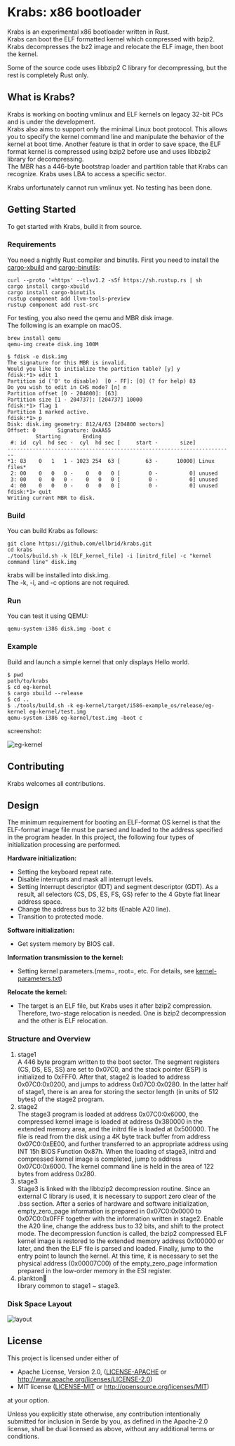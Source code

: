 # Krabs: x86 bootloader
Krabs is an experimental x86 bootloader written in Rust.  
Krabs can boot the ELF formatted kernel which compressed with bzip2. Krabs decompresses the bz2 image and relocate the ELF image, then boot the kernel.

Some of the source code uses libbzip2 C library for decompressing, but the rest is completely Rust only.

## What is Krabs?
Krabs is working on booting vmlinux and ELF kernels on legacy 32-bit PCs and is under the development.  
Krabs also aims to support only the minimal Linux boot protocol. This allows you to specify the kernel command line and manipulate the behavior of the kernel at boot time.
Another feature is that in order to save space, the ELF format kernel is compressed using bzip2 before use and uses libbzip2 library for decompressing.  
The MBR has a 446-byte bootstrap loader and partition table that Krabs can recognize. Krabs uses LBA to access a specific sector.

Krabs unfortunately cannot run vmlinux yet. No testing has been done.

## Getting Started
To get started with Krabs, build it from source.

### Requirements
You need a nightly Rust compiler and binutils. First you need to install the [cargo-xbuild](https://github.com/rust-osdev/cargo-xbuild) and [cargo-binutils](https://github.com/rust-embedded/cargo-binutils):

```shell
curl --proto '=https' --tlsv1.2 -sSf https://sh.rustup.rs | sh
cargo install cargo-xbuild 
cargo install cargo-binutils
rustup component add llvm-tools-preview
rustup component add rust-src
```

For testing, you also need the qemu and MBR disk image.  
The following is an example on macOS.

```shell
brew install qemu
qemu-img create disk.img 100M
```

```shell
$ fdisk -e disk.img
The signature for this MBR is invalid.
Would you like to initialize the partition table? [y] y
fdisk:*1> edit 1   
Partition id ('0' to disable)  [0 - FF]: [0] (? for help) 83
Do you wish to edit in CHS mode? [n] n
Partition offset [0 - 204800]: [63] 
Partition size [1 - 204737]: [204737] 10000
fdisk:*1> flag 1
Partition 1 marked active.
fdisk:*1> p
Disk: disk.img geometry: 812/4/63 [204800 sectors]
Offset: 0       Signature: 0xAA55
         Starting       Ending
 #: id  cyl  hd sec -  cyl  hd sec [     start -       size]
------------------------------------------------------------------------
*1: 83    0   1   1 - 1023 254  63 [        63 -      10000] Linux files*
 2: 00    0   0   0 -    0   0   0 [         0 -          0] unused      
 3: 00    0   0   0 -    0   0   0 [         0 -          0] unused      
 4: 00    0   0   0 -    0   0   0 [         0 -          0] unused      
fdisk:*1> quit
Writing current MBR to disk.
```

### Build
You can build Krabs as follows:

```shell
git clone https://github.com/ellbrid/krabs.git
cd krabs
./tools/build.sh -k [ELF_kernel_file] -i [initrd_file] -c "kernel command line" disk.img
```

krabs will be installed into disk.img.   
The -k, -i, and -c options are not required.

### Run
You can test it using QEMU:  

```shell
qemu-system-i386 disk.img -boot c
```

### Example
Build and launch a simple kernel that only displays Hello world.

```shell
$ pwd
path/to/krabs
$ cd eg-kernel
$ cargo xbuild --release
$ cd ..
$ ./tools/build.sh -k eg-kernel/target/i586-example_os/release/eg-kernel eg-kernel/test.img 
qemu-system-i386 eg-kernel/test.img -boot c
```

screenshot:

![eg-kernel](docs/images/eg-kernel.png)

## Contributing
Krabs welcomes all contributions.

## Design
The minimum requirement for booting an ELF-format OS kernel is that the ELF-format image file must be parsed and loaded to the address specified in the program header.
In this project, the following four types of initialization processing are performed.

**Hardware initialization:**
* Setting the keyboard repeat rate.
* Disable interrupts and mask all interrupt levels.
* Setting Interrupt descriptor (IDT) and segment descriptor (GDT). As a result, all selectors (CS, DS, ES, FS, GS) refer to the 4 Gbyte flat linear address space.
* Change the address bus to 32 bits (Enable A20 line).
* Transition to protected mode.

**Software initialization:**
* Get system memory by BIOS call.

**Information transmission to the kernel:**
* Setting kernel parameters.(mem=, root=, etc. For details, see [kernel-parameters.txt](https://github.com/torvalds/linux/blob/master/Documentation/admin-guide/kernel-parameters.txt))

**Relocate the kernel:**
* The target is an ELF file, but Krabs uses it after bzip2 compression. Therefore, two-stage relocation is needed. One is bzip2 decompression and the other is ELF relocation.

### Structure and Overview
1. stage1  
A 446 byte program written to the boot sector. The segment registers (CS, DS, ES, SS) are set to 0x07C0, and the stack pointer (ESP) is initialized to 0xFFF0. After that, stage2 is loaded to address 0x07C0:0x0200, and jumps to address 0x07C0:0x0280. In the latter half of stage1, there is an area for storing the sector length (in units of 512 bytes) of the stage2 program.
2. stage2  
The stage3 program is loaded at address 0x07C0:0x6000, the compressed kernel image is loaded at address 0x380000 in the extended memory area, and the initrd file is loaded at 0x500000. The file is read from the disk using a 4K byte track buffer from address 0x07C0:0xEE00, and further transferred to an appropriate address using INT 15h BIOS Function 0x87h. When the loading of stage3, initrd and compressed kernel image is completed, jump to address 0x07C0:0x6000.
The kernel command line is held in the area of 122 bytes from address 0x280.
3. stage3  
Stage3 is linked with the libbzip2 decompression routine. Since an external C library is used, it is necessary to support zero clear of the .bss section. After a series of hardware and software initialization, empty_zero_page information is prepared in 0x07C0:0x0000 to 0x07C0:0x0FFF together with the information written in stage2. Enable the A20 line, change the address bus to 32 bits, and shift to the protect mode. The decompression function is called, the bzip2 compressed ELF kernel image is restored to the extended memory address 0x100000 or later, and then the ELF file is parsed and loaded. Finally, jump to the entry point to launch the kernel. At this time, it is necessary to set the physical address (0x00007C00) of the empty_zero_page information prepared in the low-order memory in the ESI register.
4. plankton🦠  
library common to stage1 ~ stage3.

### Disk Space Layout

![layout](docs/images/layout.png)

## License

This project is licensed under either of

* Apache License, Version 2.0, ([LICENSE-APACHE](LICENSE-APACHE) or
   http://www.apache.org/licenses/LICENSE-2.0)
* MIT license ([LICENSE-MIT](LICENSE-MIT) or
   http://opensource.org/licenses/MIT)

at your option.

Unless you explicitly state otherwise, any contribution intentionally submitted
for inclusion in Serde by you, as defined in the Apache-2.0 license, shall be
dual licensed as above, without any additional terms or conditions.


